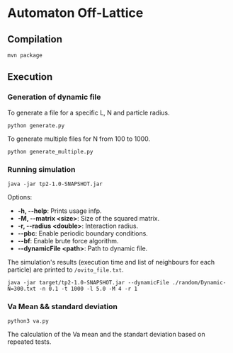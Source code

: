 # Automaton Off-Lattice

## Compilation

```
mvn package
```

## Execution
### Generation of dynamic file
To generate a file for a specific L, N and particle radius.
```
python generate.py
```

To generate multiple files for N from 100 to 1000.
```
python generate_multiple.py
```
### Running simulation

```
java -jar tp2-1.0-SNAPSHOT.jar
```

Options:

* **-h, --help**: Prints usage infp.
* **-M, --matrix &lt;size>**: Size of the squared matrix.
* **-r, --radius &lt;double>**: Interaction radius.
* **--pbc**: Enable periodic boundary conditions.
* **--bf**: Enable brute force algorithm.
* **--dynamicFile &lt;path>**: Path to dynamic file.

The simulation's results (execution time and list of neighbours for each particle)
are printed to `/ovito_file.txt`.

```
java -jar target/tp2-1.0-SNAPSHOT.jar --dynamicFile ./random/Dynamic-N=300.txt -n 0.1 -t 1000 -l 5.0 -M 4 -r 1 

```

### Va Mean && standard deviation

```
python3 va.py
```

The calculation of the Va mean and the standart deviation based on repeated tests.

